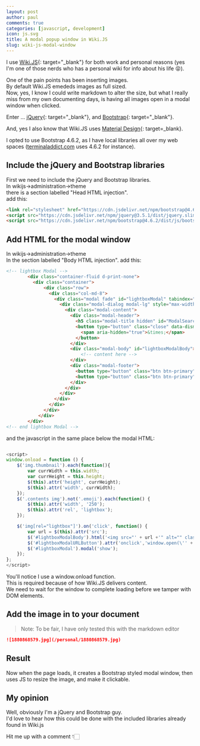 ```yaml
---
layout: post
author: paul
comments: true
categories: [javascript, development]
icon: js.svg
title: A modal popup window in Wiki.JS
slug: wiki-js-modal-window
---
```

I use [Wiki.JS](https://js.wiki/){: target="_blank"} for both work and personal reasons (yes I'm one of those nerds who has a personal wiki for info about his life 😝).  

One of the pain points has been inserting images.  
By default Wiki.JS emededs images as full sized.  
Now, yes, I know I could write markdown to alter the size, but what I really miss from my own documenting days, is having all images open in a modal window when clicked.  

Enter ... [jQuery](https://jquery.com/){: target="_blank"}, and [Bootstrap](https://getbootstrap.com/){: target="_blank"}.  

And, yes I also know that Wiki.JS uses [Material Design](https://m3.material.io/){: target=_blank}.  

I opted to use Bootstrap 4.6.2, as I have local libraries all over my web spaces ([terminaladdict.com](https://terminaladdict.com) uses 4.6.2 for instance).  

## Include the jQuery and Bootstrap libraries 
First we need to include the jQuery and Bootstrap libraries.  
In wikijs->administration->theme  
there is a section labelled "Head HTML injection".  
add this:  
```html
<link rel="stylesheet" href="https://cdn.jsdelivr.net/npm/bootstrap@4.6.2/dist/css/bootstrap.min.css" integrity="sha384-xOolHFLEh07PJGoPkLv1IbcEPTNtaed2xpHsD9ESMhqIYd0nLMwNLD69Npy4HI+N" crossorigin="anonymous">
<script src="https://cdn.jsdelivr.net/npm/jquery@3.5.1/dist/jquery.slim.min.js" integrity="sha384-DfXdz2htPH0lsSSs5nCTpuj/zy4C+OGpamoFVy38MVBnE+IbbVYUew+OrCXaRkfj" crossorigin="anonymous"></script>
<script src="https://cdn.jsdelivr.net/npm/bootstrap@4.6.2/dist/js/bootstrap.bundle.min.js" integrity="sha384-Fy6S3B9q64WdZWQUiU+q4/2Lc9npb8tCaSX9FK7E8HnRr0Jz8D6OP9dO5Vg3Q9ct" crossorigin="anonymous"></script>
```

## Add HTML for the modal window
In wikijs->administration->theme  
In the section labelled "Body HTML injection".
add this:
```html
<!-- lightbox Modal -->
        <div class="container-fluid d-print-none">
          <div class="container">
              <div class="row">
                <div class="col-md-8">
                  <div class="modal fade" id="lightboxModal" tabindex="-1" role="dialog" aria-labelledby="ModalSearchLabel" aria-hidden="true">
                    <div class="modal-dialog modal-lg" style="max-width: 80% !important" role="document">
                      <div class="modal-content">
                        <div class="modal-header">
                          <h5 class="modal-title hidden" id="ModalSearchLabel">Larger Image ...</h5>
                          <button type="button" class="close" data-dismiss="modal" aria-label="Close">
                            <span aria-hidden="true">&times;</span>
                          </button>
                        </div>
                        <div class="modal-body" id="lightboxModalBody">
                            <!-- content here -->
                        </div>
                        <div class="modal-footer">
                          <button type="button" class="btn btn-primary" id="lightboxModalURLButton">Open in new Window/Tab</button>
                          <button type="button" class="btn btn-primary" data-dismiss="modal">Close</button>
                        </div>
                      </div>
                    </div>
                  </div>
                </div>
              </div>
            </div>
        </div>
<!-- end lightbox Modal -->
```

and the javascript in the same place below the modal HTML:
```javascript

<script>
window.onload = function () {
    $('img.thumbnail').each(function(){
        var currWidth = this.width;
        var currHeight = this.height;
        $(this).attr('height', currHeight);
        $(this).attr('width', currWidth);
    });
    $('.contents img').not('.emoji').each(function() {
	    $(this).attr('width', '250');
        $(this).attr('rel', 'lightbox');
    });

    $('img[rel="lightbox"]').on('click', function() {
        var url = $(this).attr('src');
        $('#lightboxModalBody').html('<img src="' + url +'" alt="" class="w-100" \/>');
        $('#lightboxModalURLButton').attr('onclick','window.open(\'' + url + '\', \'_blank\')');
        $('#lightboxModal').modal('show');
    });
};
</script>
```

You'll notice I use a window.onload function.  
This is required because of how Wiki.JS delivers content.  
We need to wait for the window to complete loading before we tamper with DOM elements.

## Add the image in to your document
> Note: To be fair, I have only tested this with the markdown editor

```markdown
![1880868579.jpg](/personal/1880868579.jpg)
```

## Result
Now when the page loads, it creates a Bootstrap styled modal window, then uses JS to resize the image, and make it clickable.  

## My opinion
Well, obviously I'm a jQuery and Bootstrap guy.  
I'd love to hear how this could be done with the included libraries already found in Wiki.js  

Hit me up with a comment 👇🏻

